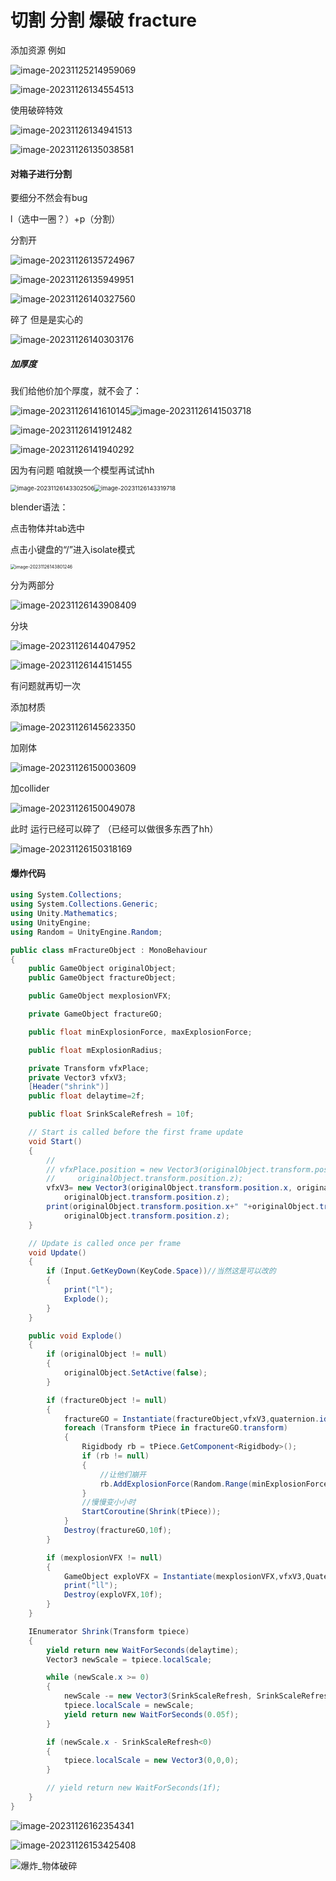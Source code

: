 # 切割 分割 爆破 fracture



添加资源 例如

![image-20231125214959069](assets/image-20231125214959069.png)



![image-20231126134554513](assets/image-20231126134554513.png)



使用破碎特效

![image-20231126134941513](assets/image-20231126134941513.png)

![image-20231126135038581](assets/image-20231126135038581.png)



#### 对箱子进行分割

要细分不然会有bug

l（选中一圈？）+p（分割）

分割开

![image-20231126135724967](assets/image-20231126135724967.png)



![image-20231126135949951](assets/image-20231126135949951.png)

![image-20231126140327560](assets/image-20231126140327560.png)

碎了 但是是实心的

![image-20231126140303176](assets/image-20231126140303176.png)



##### 加厚度 

我们给他价加个厚度，就不会了：

![image-20231126141610145](assets/image-20231126141610145.png)![image-20231126141503718](assets/image-20231126141503718.png)



![image-20231126141912482](assets/image-20231126141912482.png)

![image-20231126141940292](assets/image-20231126141940292.png)



因为有问题 咱就换一个模型再试试hh

<img src="assets/image-20231126143302506.png" alt="image-20231126143302506" style="zoom:67%;" /><img src="assets/image-20231126143319718.png" alt="image-20231126143319718" style="zoom:67%;" />





blender语法：

点击物体并tab选中

点击小键盘的“/”进入isolate模式

<img src="assets/image-20231126143801246.png" alt="image-20231126143801246" style="zoom:50%;" />

分为两部分

![image-20231126143908409](assets/image-20231126143908409.png)



分块

![image-20231126144047952](assets/image-20231126144047952.png)

![image-20231126144151455](assets/image-20231126144151455.png)

有问题就再切一次



添加材质

![image-20231126145623350](assets/image-20231126145623350.png)



加刚体

![image-20231126150003609](assets/image-20231126150003609.png)

加collider

![image-20231126150049078](assets/image-20231126150049078.png)



此时 运行已经可以碎了 （已经可以做很多东西了hh）

![image-20231126150318169](assets/image-20231126150318169.png)

#### 爆炸代码

```C#
using System.Collections;
using System.Collections.Generic;
using Unity.Mathematics;
using UnityEngine;
using Random = UnityEngine.Random;

public class mFractureObject : MonoBehaviour
{
    public GameObject originalObject;
    public GameObject fractureObject;

    public GameObject mexplosionVFX;

    private GameObject fractureGO;

    public float minExplosionForce, maxExplosionForce;

    public float mExplosionRadius;

    private Transform vfxPlace;
    private Vector3 vfxV3;
    [Header("shrink")] 
    public float delaytime=2f;

    public float SrinkScaleRefresh = 10f;

    // Start is called before the first frame update
    void Start()
    {
        //
        // vfxPlace.position = new Vector3(originalObject.transform.position.x, originalObject.transform.position.y,
        //     originalObject.transform.position.z);
        vfxV3= new Vector3(originalObject.transform.position.x, originalObject.transform.position.y,
            originalObject.transform.position.z);
        print(originalObject.transform.position.x+" "+originalObject.transform.position.y+" "+
            originalObject.transform.position.z);
    }

    // Update is called once per frame 
    void Update()
    {
        if (Input.GetKeyDown(KeyCode.Space))//当然这是可以改的
        {
            print("l");
            Explode();
        }
    }

    public void Explode()
    {
        if (originalObject != null)
        {
            originalObject.SetActive(false);
        }

        if (fractureObject != null)
        {
            fractureGO = Instantiate(fractureObject,vfxV3,quaternion.identity) as GameObject;
            foreach (Transform tPiece in fractureGO.transform)
            {
                Rigidbody rb = tPiece.GetComponent<Rigidbody>();
                if (rb != null)
                {
                    //让他们崩开
                    rb.AddExplosionForce(Random.Range(minExplosionForce,maxExplosionForce),vfxV3,mExplosionRadius);
                }
                //慢慢变小小时
                StartCoroutine(Shrink(tPiece));
            }
            Destroy(fractureGO,10f);
        }

        if (mexplosionVFX != null)
        {
            GameObject exploVFX = Instantiate(mexplosionVFX,vfxV3,Quaternion.identity) as GameObject;
            print("ll");
            Destroy(exploVFX,10f);
        }
    }

    IEnumerator Shrink(Transform tpiece)
    {
        yield return new WaitForSeconds(delaytime);
        Vector3 newScale = tpiece.localScale;

        while (newScale.x >= 0)
        {
            newScale -= new Vector3(SrinkScaleRefresh, SrinkScaleRefresh, SrinkScaleRefresh);
            tpiece.localScale = newScale;
            yield return new WaitForSeconds(0.05f);
        }

        if (newScale.x - SrinkScaleRefresh<0)
        {
            tpiece.localScale = new Vector3(0,0,0);
        }

        // yield return new WaitForSeconds(1f);
    }
}

```



![image-20231126162354341](assets/image-20231126162354341.png)

![image-20231126153425408](assets/image-20231126153425408.png)



![爆炸_物体破碎](assets/爆炸_物体破碎.gif)
